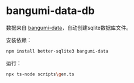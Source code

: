 # bangumi-data-db

数据来自 [bangumi-data](https://github.com/bangumi-data/bangumi-data)，自动创建sqlite数据库文件。

安装依赖：

```bash
npm install better-sqlite3 bangumi-data
```

运行：

```bash
npx ts-node scripts\gen.ts  
```